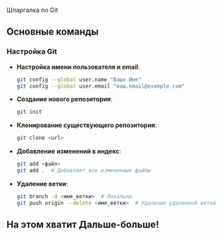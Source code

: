  Шпаргалка по Git

## Основные команды

### Настройка Git

- **Настройка имени пользователя и email**:
  ```bash
  git config --global user.name "Ваше Имя"
  git config --global user.email "ваш.email@example.com"

- **Создание нового репозитория**:
  ```bash
  git init
- **Клонирование существующего репозитория**:
  ```bash
  git clone <url>
- **Добавление изменений в индекс**:
  ```bash
  git add <файл>
  git add .  # Добавляет все измененные файлы
- **Удаление ветки**:
  ```bash
  git branch -d <имя_ветки>  # Локально
  git push origin --delete <имя_ветки>  # Удаление удаленной ветки

## На этом хватит Дальше-больше! 